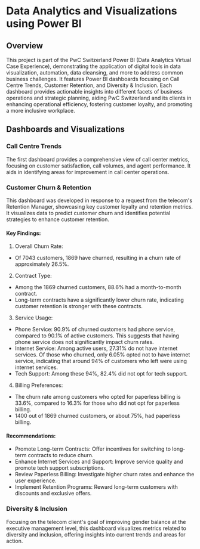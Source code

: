 # Data Analytics and Visualizations using Power BI
## Overview
This project is part of the PwC Switzerland Power BI (Data Analytics Virtual Case Experience), demonstrating the application of digital tools in data visualization, automation, data cleansing, and more to address common business challenges. It features Power BI dashboards focusing on Call Centre Trends, Customer Retention, and Diversity & Inclusion. Each dashboard provides actionable insights into different facets of business operations and strategic planning, aiding PwC Switzerland and its clients in enhancing operational efficiency, fostering customer loyalty, and promoting a more inclusive workplace.
## Dashboards and Visualizations
### Call Centre Trends
The first dashboard provides a comprehensive view of call center metrics, focusing on customer satisfaction, call volumes, and agent performance. It aids in identifying areas for improvement in call center operations.
### Customer Churn & Retention
This dashboard was developed in response to a request from the telecom's Retention Manager, showcasing key customer loyalty and retention metrics. It visualizes data to predict customer churn and identifies potential strategies to enhance customer retention.

#### Key Findings:
1. Overall Churn Rate:
  - Of 7043 customers, 1869 have churned, resulting in a churn rate of approximately 26.5%.
2. Contract Type:
  - Among the 1869 churned customers, 88.6% had a month-to-month contract. 
  - Long-term contracts have a significantly lower churn rate, indicating customer retention is stronger with these contracts.
3. Service Usage:
  - Phone Service: 
    90.9% of churned customers had phone service, compared to 90.1% of active customers. This suggests that having phone service does not significantly impact churn rates.
  - Internet Service:
    Among active users, 27.31% do not have internet services.
    Of those who churned, only 6.05% opted not to have internet service, indicating that around 94% of customers who left were using internet services. 
  - Tech Support: Among these 94%, 82.4% did not opt for tech support.
4. Billing Preferences:
  - The churn rate among customers who opted for paperless billing is 33.6%, compared to 16.3% for those who did not opt for paperless billing.
  - 1400 out of 1869 churned customers, or about 75%, had paperless billing.
#### Recommendations:
- Promote Long-term Contracts: Offer incentives for switching to long-term contracts to reduce churn.
- Enhance Internet Services and Support: Improve service quality and promote tech support subscriptions.
- Review Paperless Billing: Investigate higher churn rates and enhance the user experience.
- Implement Retention Programs: Reward long-term customers with discounts and exclusive offers.


### Diversity & Inclusion
Focusing on the telecom client's goal of improving gender balance at the executive management level, this dashboard visualizes metrics related to diversity and inclusion, offering insights into current trends and areas for action.
